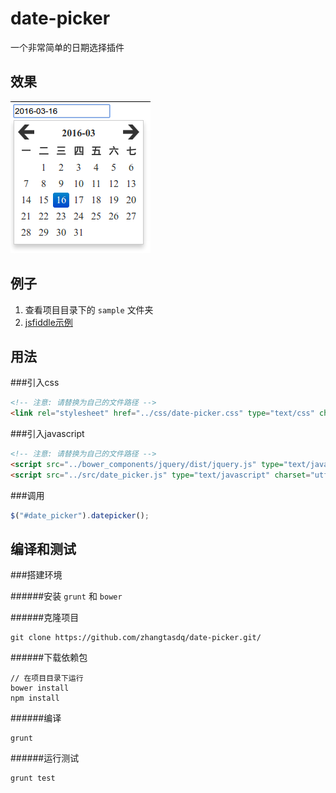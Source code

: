 date-picker
===
一个非常简单的日期选择插件

效果
---
![date-picker](./images/date_picker.png)

例子
---
1. 查看项目目录下的 `sample` 文件夹
2. [jsfiddle示例](https://jsfiddle.net/cqmyg/t8t0teyw/)

用法
---

###引入css

```html
<!-- 注意: 请替换为自己的文件路径 -->
<link rel="stylesheet" href="../css/date-picker.css" type="text/css" charset="utf-8" />

```

###引入javascript

```html
<!-- 注意: 请替换为自己的文件路径 -->
<script src="../bower_components/jquery/dist/jquery.js" type="text/javascript" charset="utf-8"></script>
<script src="../src/date_picker.js" type="text/javascript" charset="utf-8"></script>

```
###调用
```javascript
$("#date_picker").datepicker();
```

编译和测试
---

###搭建环境

######安装 `grunt` 和 `bower`

######克隆项目
```
git clone https://github.com/zhangtasdq/date-picker.git/
```

######下载依赖包
```
// 在项目目录下运行
bower install
npm install
```

######编译
```
grunt
```

######运行测试
```
grunt test
```
